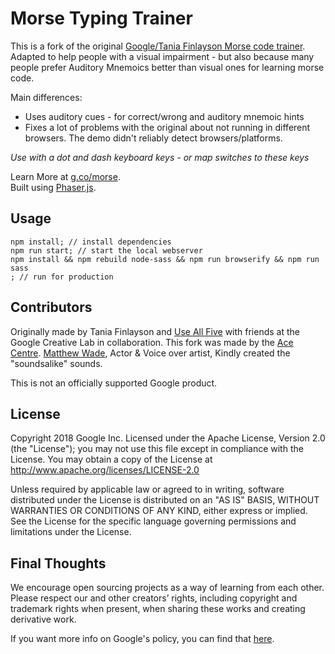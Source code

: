# Morse Typing Trainer
This is a fork of the original [Google/Tania Finlayson Morse code trainer](https://github.com/googlecreativelab/morse-learn). Adapted to help people with a visual impairment - but also because many people prefer Auditory Mnemoics better than visual ones for learning morse code.

Main differences:

- Uses auditory cues - for correct/wrong and auditory mnemoic hints
- Fixes a lot of problems with the original about not running in different browsers. The demo didn't reliably detect browsers/platforms.

*Use with a dot and dash keyboard keys - or map switches to these keys*

Learn More at [g.co/morse](http://g.co/morse).<br>
Built using [Phaser.js](https://phaser.io).

## Usage
```
npm install; // install dependencies
npm run start; // start the local webserver
npm install && npm rebuild node-sass && npm run browserify && npm run sass
; // run for production
```

## Contributors
Originally made by Tania Finlayson and [Use All Five](https://useallfive.com) with friends at the Google Creative Lab in collaboration. This fork was made by the [Ace Centre](https://acecentre.org.uk). [Matthew Wade](https://www.matthewwade.net), Actor & Voice over artist, Kindly created the "soundsalike" sounds.

This is not an officially supported Google product.

## License
Copyright 2018 Google Inc.
Licensed under the Apache License, Version 2.0 (the "License"); you may not use this file except in compliance with the License. You may obtain a copy of the License at
http://www.apache.org/licenses/LICENSE-2.0

Unless required by applicable law or agreed to in writing, software distributed under the License is distributed on an "AS IS" BASIS, WITHOUT WARRANTIES OR CONDITIONS OF ANY KIND, either express or implied. See the License for the specific language governing permissions and limitations under the License.

## Final Thoughts
We encourage open sourcing projects as a way of learning from each other. Please respect our and other creators’ rights, including copyright and trademark rights when present, when sharing these works and creating derivative work.

If you want more info on Google's policy, you can find that [here](https://www.google.com/policies/).

